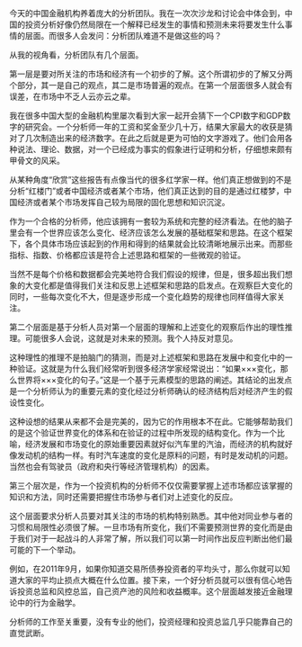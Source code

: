 今天的中国金融机构养着庞大的分析团队。我在一次次沙龙和讨论会中体会到，中国的投资分析好像仍然局限在一个解释已经发生的事情和预测未来将要发生什么事情的层面。而很多人会发问：分析团队难道不是做这些的吗？

从我的视角看，分析团队有几个层面。

第一层是要对所关注的市场和经济有一个初步的了解。这个所谓初步的了解又分两个部分，其一是自己的观点，其二是市场普遍的观点。在第一个层面很多人就会有误差，在市场中不乏人云亦云之辈。

我在很多中国大型的金融机构里屡次看到大家一起开会猜下一个CPI数字和GDP数字的研究会。一个分析师一年的工资和奖金至少几十万，结果大家最大的收获是猜对了几次制造出来的经济数字。在此之后就是更为可怕的文字游戏了。他们会用各种说法、理论、数据，对一个已经成为事实的假象进行证明和分析，仔细想来颇有甲骨文的风采。

从某种角度“欣赏”这些报告有点像当代的很多红学家一样。他们真正想做到的不是分析“红楼门”或者中国经济或者某个市场，他们真正达到的目的是通过红楼梦，中国经济或者某个市场发挥自己较为局限的固化思想和知识沉淀。

作为一个合格的分析师，他应该拥有一套较为系统和完整的经济看法。在他的脑子里会有一个世界应该怎么变化、经济应该怎么发展的基础框架和思路。在这个框架下，各个具体市场应该起到的作用和得到的结果就会比较清晰地展示出来。而那些指标、指数、价格都应该是符合上述思路和框架的一些微观的验证。

当然不是每个价格和数据都会完美地符合我们假设的规律，但是，很多超出我们想象的大变化都是值得我们关注和反思上述框架和思路的启发点。在观察巨大变化的同时，一些每次变化不大，但是逐步形成一个变化趋势的规律也同样值得大家关注。

第二个层面是基于分析人员对第一个层面的理解和上述变化的观察后作出的理性推理。可能很多人会说，这就是对未来的预测。我个人持反对意见。

这种理性的推理不是拍脑门的猜测，而是对上述框架和思路在发展中和变化中的一种验证。这就是为什么我们经常听到很多经济学家经常说出：“如果×××变化，那么世界将×××变化的句子。”这是一个基于元素模型的思路的阐述。其结论的出发点是一个分析师认为的重要元素的变化经过分析师确认的经济结构后对经济产生的假设性变化。

这种设想的结果从来都不会是完美的，因为它的作用根本不在此。它能够帮助我们的是这个验证世界变化的体系和在验证的过程中所发现的结构变化。作为一个比喻，经济发展和市场变化的原始重要因素就好似汽车里的汽油，而经济的机构就好像发动机的结构一样。有时汽车速度的变化是原料的问题，有时是发动机的问题。当然也会有驾驶员（政府和央行等经济管理机构）的因素。

第三个层次是，作为一个投资机构的分析师不仅仅需要掌握上述市场都应该掌握的知识和方法，同时还需要把握住市场参与者们对上述变化的反应。

这个层面要求分析人员要对其关注的市场的机构特别熟悉。其中他对同业参与者的习惯和局限性必须很了解。一旦市场有所变化，我们不需要预测世界的变化而是由于我们对于一起战斗的人非常了解，所以我们可以第一时间作出反应判断出他们最可能的下一个举动。

例如，在2011年9月，如果你知道交易所债券投资者的平均头寸，那么你就可以知道大家的平均止损点大概在什么位置。接下来，一个好分析员就可以很有信心地告诉投资总监和风控总监，自己资产池的风险和收益概率。这个层面越发接近金融理论中的行为金融学。

分析师的工作至关重要，没有专业的他们，投资经理和投资总监几乎只能靠自己的直觉武断。